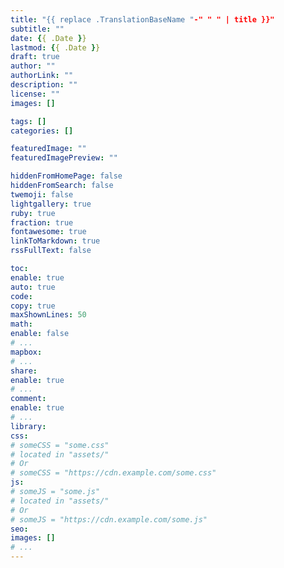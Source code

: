 ```yaml
---
title: "{{ replace .TranslationBaseName "-" " " | title }}"
subtitle: ""
date: {{ .Date }}
lastmod: {{ .Date }}
draft: true
author: ""
authorLink: ""
description: ""
license: ""
images: []

tags: []
categories: []

featuredImage: ""
featuredImagePreview: ""

hiddenFromHomePage: false
hiddenFromSearch: false
twemoji: false
lightgallery: true
ruby: true
fraction: true
fontawesome: true
linkToMarkdown: true
rssFullText: false

toc:
enable: true
auto: true
code:
copy: true
maxShownLines: 50
math:
enable: false
# ...
mapbox:
# ...
share:
enable: true
# ...
comment:
enable: true
# ...
library:
css:
# someCSS = "some.css"
# located in "assets/"
# Or
# someCSS = "https://cdn.example.com/some.css"
js:
# someJS = "some.js"
# located in "assets/"
# Or
# someJS = "https://cdn.example.com/some.js"
seo:
images: []
# ...
---
```


<!--more-->

